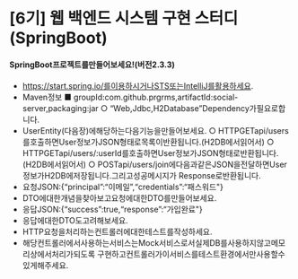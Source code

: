 
# [6기] 웹 백엔드 시스템 구현 스터디(SpringBoot)



#### SpringBoot프로젝트를만들어보세요!(버전2.3.3)

-  https://start.spring.io/를이용하시거나STS또는IntelliJ를활용하세요. 
- Maven정보
  ■ groupId:com.github.prgrms,artifactId:social-server,packaging:jar
  ○ “Web,Jdbc,H2Database”Dependency가필요로합니다.
- UserEntity(다음장)에해당하는다음기능을만들어보세요.
  ○ HTTPGETapi/users를호출하면User정보가JSON형태로목록이반환됩니다.(H2DB에서읽어서)
  ○ HTTPGETapi/users/:userId를호출하면User정보가JSON형태로반환됩니다.(H2DB에서읽어서)
  ○ POSTapi/users/join에다음과같은JSON을전달하면User정보가H2DB에저장됩니다.그리고성공메시지가
  Response로반환됩니다.
- 요청JSON:{“principal”:“이메일”,“credentials”:“패스워드"}
- DTO에대한개념을찾아보고요청에대한DTO를만들어보세요.
- 응답JSON:{“success”:true,“response”:“가입완료"}
- 응답에대한DTO도고려해보세요.
- HTTP요청을처리하는컨트롤러에대한테스트를작성하세요.
- 해당컨트롤러에서사용하는서비스는Mock서비스로서실제DB를사용하지않고메모리상에서처리가되도록
  구현하고컨트롤러가이서비스를테스트환경에서만사용할수있게해주세요.
